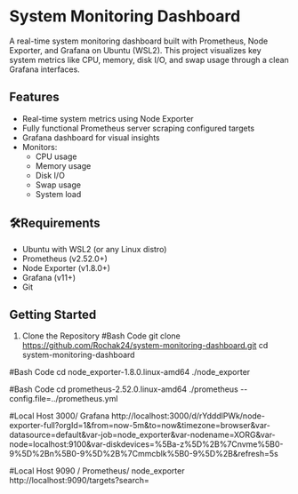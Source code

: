 # System Monitoring Dashboard

A real-time system monitoring dashboard built with Prometheus, Node Exporter, and Grafana on Ubuntu (WSL2). This project visualizes key system metrics like CPU, memory, disk I/O, and swap usage through a clean Grafana interfaces.
## Features
- Real-time system metrics using Node Exporter
- Fully functional Prometheus server scraping configured targets
- Grafana dashboard for visual insights
- Monitors:
  - CPU usage
  - Memory usage
  - Disk I/O
  - Swap usage
  - System load
## 🛠Requirements
- Ubuntu with WSL2 (or any Linux distro)
- Prometheus (v2.52.0+)
- Node Exporter (v1.8.0+)
- Grafana (v11+)
- Git
## Getting Started
 1. Clone the Repository
#Bash Code 
git clone https://github.com/Rochak24/system-monitoring-dashboard.git
cd system-monitoring-dashboard

#Bash Code 
cd node_exporter-1.8.0.linux-amd64
./node_exporter

#Bash Code 
cd prometheus-2.52.0.linux-amd64
./prometheus --config.file=../prometheus.yml


#Local Host 3000/ Grafana
http://localhost:3000/d/rYdddlPWk/node-exporter-full?orgId=1&from=now-5m&to=now&timezone=browser&var-datasource=default&var-job=node_exporter&var-nodename=XORG&var-node=localhost:9100&var-diskdevices=%5Ba-z%5D%2B%7Cnvme%5B0-9%5D%2Bn%5B0-9%5D%2B%7Cmmcblk%5B0-9%5D%2B&refresh=5s

#Local Host 9090 / Prometheus/ node_exporter
http://localhost:9090/targets?search=
